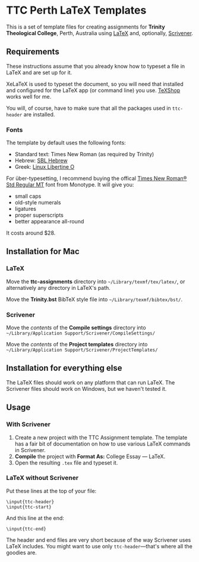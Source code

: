 # TTC Perth LaTeX Templates

This is a set of template files for creating assignments for **Trinity Theological College**, Perth, Australia using [LaTeX](http://www.latex-project.org) and, optionally, [Scrivener](http://www.literatureandlatte.com/scrivener.php).

## Requirements
These instructions assume that you already know how to typeset a file in LaTeX and are set up for it.

XeLaTeX is used to typeset the document, so you will need that installed and configured for the LaTeX app (or command line) you use. [TeXShop](http://pages.uoregon.edu/koch/texshop/) works well for me.

You will, of course, have to make sure that all the packages used in `ttc-header` are installed.

### Fonts
The template by default uses the following fonts:

- Standard text: Times New Roman (as required by Trinity)
- Hebrew: [SBL Hebrew](http://www.sbl-site.org/educational/BiblicalFonts_SBLHebrew.aspx)
- Greek: [Linux Libertine O](http://www.linuxlibertine.org/index.php?id=1&L=1)

For über-typesetting, I recommend buying the offical [Times New Roman® Std Regular MT](http://www.fontshop.com/fonts/downloads/monotype/times_new_roman_std_regular/) font from Monotype. It will give you:

- small caps
- old-style numerals
- ligatures
- proper superscripts
- better appearance all-round

It costs around $28.


## Installation for Mac
### LaTeX
Move the **ttc-assignments** directory into `~/Library/texmf/tex/latex/`, or alternatively any directory in LaTeX's path.

Move the **Trinity.bst** BibTeX style file into `~/Library/texmf/bibtex/bst/`.

### Scrivener
Move the *contents* of the **Compile settings** directory into `~/Library/Application Support/Scrivener/CompileSettings/`

Move the *contents* of the **Project templates** directory into `~/Library/Application Support/Scrivener/ProjectTemplates/`

## Installation for everything else
The LaTeX files should work on any platform that can run LaTeX. The Scrivener files should work on Windows, but we haven't tested it.

## Usage

### With Scrivener
1. Create a new project with the TTC Assignment template. The template has a fair bit of documentation on how to use various LaTeX commands in Scrivener.
2. **Compile** the project with **Format As:** College Essay — LaTeX.
3. Open the resulting `.tex` file and typeset it.

### LaTeX without Scrivener
Put these lines at the top of your file:

	\input{ttc-header}
	\input{ttc-start}

And this line at the end:

	\input{ttc-end}

The header and end files are very short because of the way Scrivener uses LaTeX includes. You might want to use only `ttc-header`—that's where all the goodies are.
